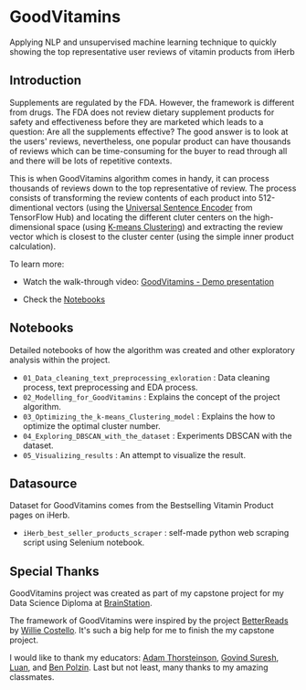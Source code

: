 # GoodVitamins
Applying NLP and unsupervised machine learning technique to quickly showing the top representative user reviews of vitamin products from iHerb

## Introduction
Supplements are regulated by the FDA. However, the framework is different from drugs. The FDA does not review dietary supplement products for safety and effectiveness before they are marketed which leads to a question: Are all the supplements effective?
The good answer is to look at the users' reviews, nevertheless, one popular product can have thousands of reviews which can be time-consuming for the buyer to read through all and there will be lots of repetitive contexts.

This is when GoodVitamins algorithm comes in handy, it can process thousands of reviews down to the top representative of review. The process consists of transforming the review contents of each product into 512-dimentional vectors (using the [Universal Sentence Encoder](https://tfhub.dev/google/universal-sentence-encoder/4) from TensorFlow Hub) and locating the different cluter centers on the high-dimensional space (using [K-means Clustering](https://scikit-learn.org/stable/modules/generated/sklearn.cluster.KMeans.html)) and extracting the review vector which is closest to the cluster center (using the simple inner product calculation).

To learn more:
 * Watch the walk-through video: [GoodVitamins - Demo presentation](https://www.loom.com/share/3876ddd905264d38b5c3f246bdb43cfd)
 
 * Check the [Notebooks](https://github.com/Andy-Pham-72/GoodVitamins/tree/main/notebooks)

## Notebooks
Detailed notebooks of how the algorithm was created and other exploratory analysis within the project.

* `01_Data_cleaning_text_preprocessing_exloration` : Data cleaning process, text preprocessing and EDA process.
* `02_Modelling_for_GoodVitamins`                  : Explains the concept of the project algorithm.
* `03_Optimizing_the_k-means_Clustering_model`     : Explains the how to optimize the optimal cluster number.
* `04_Exploring_DBSCAN_with_the_dataset`           : Experiments DBSCAN with the dataset.
* `05_Visualizing_results`                         : An attempt to visualize the result.

## Datasource
Dataset for GoodVitamins comes from the Bestselling Vitamin Product pages on iHerb. 

* `iHerb_best_seller_products_scraper`             : self-made python web scraping script using Selenium notebook.

## Special Thanks

GoodVitamins project was created as part of my capstone project for my Data Science Diploma at [BrainStation](https://brainstation.io).

The framework of GoodVitamins were inspired by the project [BetterReads](https://github.com/williecostello/BetterReads) by [Willie Costello](https://www.linkedin.com/in/williecostello/). It's such a big help for me to finish the my capstone project.

I would like to thank my educators: [Adam Thorsteinson](https://www.linkedin.com/in/adam-thorsteinson-670a0552/), [Govind Suresh](https://www.linkedin.com/in/govindsuresh/), [Luan](https://www.linkedin.com/in/lnguyen7-nd/), and [Ben Polzin](https://www.linkedin.com/in/bpolzin/). Last but not least, many thanks to my amazing classmates.
